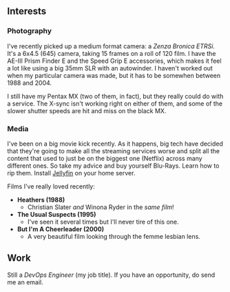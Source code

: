 ## Interests

### Photography

I've recently picked up a medium format camera: a _Zenza Bronica
ETRSi_. It's a 6x4.5 (645) camera, taking 15 frames on a roll of 120 film. I
have the AE-III Prism Finder E and the Speed Grip E accessories, which makes
it feel a lot like using a big 35mm SLR with an autowinder. I haven't worked
out when my particular camera was made, but it has to be somewhen between 1988
and 2004.

I still have my Pentax MX (two of them, in fact), but they really could do with
a service. The X-sync isn't working right on either of them, and some of the
slower shutter speeds are hit and miss on the black MX.

### Media

I've been on a big movie kick recently. As it happens, big tech have decided
that they're going to make all the streaming services worse and split all the
content that used to just be on the biggest one (Netflix) across many different
ones. So take my advice and buy yourself Blu-Rays. Learn how to rip them.
Install [Jellyfin](https://jellyfin.org/) on your home server.

Films I've really loved recently:

- **Heathers (1988)**
  - Christian Slater _and_ Winona Ryder in the _same film_!
- **The Usual Suspects (1995)**
  - I've seen it several times but I'll never tire of this one.
- **But I'm A Cheerleader (2000)**
  - A very beautiful film looking through the femme lesbian lens.

## Work

Still a _DevOps Engineer_ (my job title). If you have an opportunity, do send
me an email.
